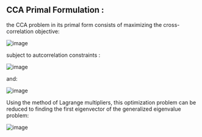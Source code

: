 ## CCA Primal Formulation :

the CCA problem in its primal form consists of maximizing the cross-correlation objective:

![image](https://user-images.githubusercontent.com/85687148/125965316-58648548-29a6-40c9-b0a0-09abfb18b847.png)

subject to autcorrelation constraints :


![image](https://user-images.githubusercontent.com/85687148/125965441-a6b2d142-df43-4e17-9a8c-4cdc427825c8.png)


and:


![image](https://user-images.githubusercontent.com/85687148/125965533-831fc418-51bc-4156-9195-93ac46b21e84.png)


Using the method of Lagrange multipliers, this optimization problem can be reduced to finding the first eigenvector of the generalized eigenvalue problem:


![image](https://user-images.githubusercontent.com/85687148/125965899-457cd641-d724-4ad8-a887-a36f7de97ab2.png)

